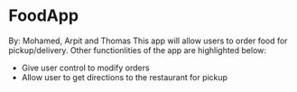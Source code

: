 # FoodApp
By: Mohamed, Arpit and Thomas
This app will allow users to order food for pickup/delivery.
Other functionlities of the app are highlighted below:
- Give user control to modify orders
- Allow user to get directions to the restaurant for pickup

